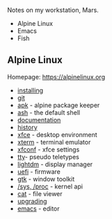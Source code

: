 Notes on my workstation, Mars.

* Alpine Linux
* Emacs
* Fish

## Alpine Linux

Homepage: https://alpinelinux.org

* [installing](install)
* [git](git)
* [apk](apk) - alpine package keeper
* [ash](ash) - the default shell
* [documentation](docs)
* [history](history)
* [xfce](xfce) - desktop environment
* [xterm](xterm) - terminal emulator
* [xfconf](xfconf) - xfce settings
* [tty](tty)- pseudo teletypes
* [lightdm](lightdm) - display manager
* [uefi](uefi) - firmware
* [gtk](gtk) - window toolkit
* [/sys, /proc](sys-and-proc) - kernel api
* [cat](cat) - file viewer
* [upgrading](upgrade)
* [emacs](emacs) - editor
